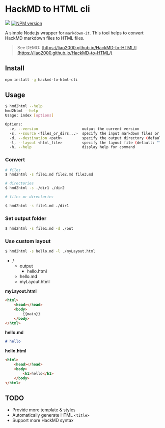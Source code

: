 # HackMD to HTML cli

![](https://img.shields.io/github/workflow/status/liao2000/HackMD-to-HTML/publish?style=flat-square) 
[![NPM version](https://img.shields.io/npm/v/hackmd-to-html-cli.svg?style=flat-square)](https://www.npmjs.org/package/hackmd-to-html-cli)

A simple Node.js wrapper for `markdown-it`. This tool helps to convert HackMD markdown files to HTML files.

> See DEMO: [https://liao2000.github.io/HackMD-to-HTML/](https://liao2000.github.io/HackMD-to-HTML/)

## Install

```sh
npm install -g hackmd-to-html-cli
```

## Usage

```sh
$ hmd2html --help
hmd2html --help
Usage: index [options]

Options:
  -v, --version                    output the current version
  -s, --source <files_or_dirs...>  specify the input markdown files or directories
  -d, --destination <path>         specify the output directory (default: ./output)
  -l, --layout <html_file>         specify the layout file (default: "")
  -h, --help                       display help for command
```

### Convert

```sh
# files
$ hmd2html -s file1.md file2.md file3.md

# directories
$ hmd2html -s ./dir1 ./dir2

# files or directories

$ hmd2html -s file1.md ./dir1
```

### Set output folder

```sh
$ hmd2html -s file1.md -d ./out
```

### Use custom layout


```sh
$ hmd2html -s hello.md -l ./myLayout.html
```

+ /
    + output
        + hello.html
    + hello.md
    + myLayout.html

**myLayout.html**
```html
<html>
    <head></head>
    <body>
        {{main}}
    </body>
</html>
```

**hello.md**
```markdown
# hello
```

**hello.html**
```html
<html>
    <head></head>
    <body>
        <h1>hello</h1>
    </body>
</html>
```

## TODO

+ Provide more template & styles
+ Automatically generate HTML `<title>`
+ Support more HackMD syntax